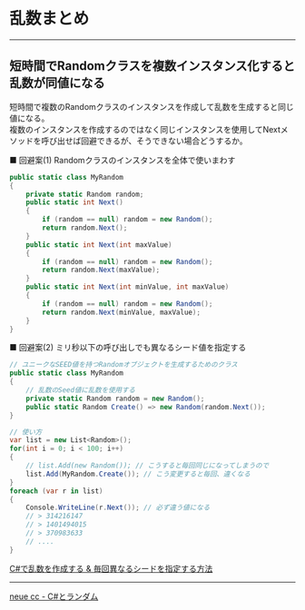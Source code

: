 # 乱数まとめ

---

## 短時間でRandomクラスを複数インスタンス化すると乱数が同値になる

短時間で複数のRandomクラスのインスタンスを作成して乱数を生成すると同じ値になる。  
複数のインスタンスを作成するのではなく同じインスタンスを使用してNextメソッドを呼び出せば回避できるが、そうできない場合どうするか。  

■ 回避案(1) Randomクラスのインスタンスを全体で使いまわす

``` cs
public static class MyRandom
{
    private static Random random;
    public static int Next()
    {
        if (random == null) random = new Random();
        return random.Next();
    }
    public static int Next(int maxValue)
    {
        if (random == null) random = new Random();
        return random.Next(maxValue);
    }
    public static int Next(int minValue, int maxValue)
    {
        if (random == null) random = new Random();
        return random.Next(minValue, maxValue);
    }
}
```

■ 回避案(2) ミリ秒以下の呼び出しでも異なるシード値を指定する

``` cs
// ユニークなSEED値を持つRandomオブジェクトを生成するためのクラス
public static class MyRandom
{
    // 乱数のSeed値に乱数を使用する
    private static Random random = new Random();
    public static Random Create() => new Random(random.Next());
}

// 使い方
var list = new List<Random>();
for(int i = 0; i < 100; i++)
{
    // list.Add(new Random()); // こうすると毎回同じになってしまうので
    list.Add(MyRandom.Create()); // こう変更すると毎回、違くなる
}
foreach (var r in list)
{
    Console.WriteLine(r.Next()); // 必ず違う値になる
    // > 314216147
    // > 1401494015
    // > 370983633
    // ....
}
```

[C#で乱数を作成する & 毎回異なるシードを指定する方法](https://takap-tech.com/entry/2019/05/09/222104)  

---

[neue cc - C#とランダム](https://neue.cc/2013/03/06_399.html)  
